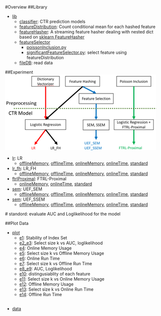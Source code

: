 #Overview
##Library
* [lib](./lib)  
    * [classifier](./lib/classifier): CTR prediction models
    * [featureDistribution](./lib/featureDistribution): Count conditional mean for each hashed feature 
    * [featureHasher](./lib/featureHasher): A streaming feature hasher dealing with nested dict based on [sklearn FeatureHasher](http://scikit-learn.org/stable/modules/generated/sklearn.feature_extraction.FeatureHasher.html)
    * [featureSelector](./lib/featureSelector)
        * [poissonInclusion.py](./lib/featureSelector/poissonInclusion.py)
        * [significantFeatureSelector.py](./lib/featureSelector/significantFeatureSelector.py): select feature using featureDistribution
    * [fileDB](./lib/fileDB): read data

##Experiment
<img src="./Competitors.png" width="500">
* [lr](./lr): LR
    * [offlineMemory](./lr/offlineMemory), [offlineTime](./lr/offlineTime), [onlineMemory](./lr/onlineMemory), [onlineTime](./lr/onlineTime), [standard](./lr/standard)
* [lr_fh](./lr_fh): LR_FH
    * [offlineMemory](./lr_fh/offlineMemory), [offlineTime](./lr_fh/offlineTime), [onlineMemory](./lr_fh/onlineMemory), [onlineTime](./lr_fh/onlineTime), [standard](./lr_fh/standard)
* [ftrlProximal](./ftrlProximal): FTRL-Proximal
    * [onlineMemory](./ftrlProximal/onlineMemory), [onlineTime](./ftrlProximal/onlineTime), [standard](./ftrlProximal/standard)
* [sem](./sem): UEF_SEM
    * [offlineMemory](./sem/offlineMemory), [offlineTime](./sem/offlineTime), [onlineMemory](./sem/onlineMemory), [onlineTime](./sem/onlineTime), [standard](./sem/standard)
* [sem](./ssem): UEF_SSEM
    * [offlineMemory](./ssem/offlineMemory), [offlineTime](./ssem/offlineTime), [onlineMemory](./ssem/onlineMemory), [onlineTime](./ssem/onlineTime), [standard](./ssem/standard)

\# standord: evaluate AUC and Loglikelihood for the model

##Plot Data
* [plot](./plot)
   * [e1](./plot/e1.py): Stability of Index Set
   * [e2_e3](./plot/e2_e3.py): Select size k vs AUC, loglikelihood
   * [e4](./plot/e4.py): Online Memory Usage
   * [e5](./plot/e5.py): Select size k vs Offline Memory Usage
   * [e6](./plot/e6.py): Online Run Time
   * [e7](./plot/e7.py): Select size k vs Offline Run Time
   * [e8_e9](./plot/e8_e9.py): AUC, Loglikelihood
   * [e10](./plot/e10.py): distingusiablity of each feature
   * [e11](./plot/e11.py): Select size k vs Online Memory Usage
   * [e12](./plot/e12.py): Offline Memory Usage
   * [e13](./plot/e13.py): Select size k vs Online Run Time
   * [e14](./plot/e14.py): Offline Run Time
##
* [data](ftp://140.113.213.5//02_LAB/2_畢業資料/碩士/2016/王俊儫)
